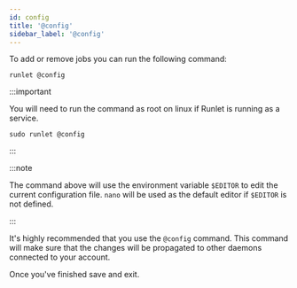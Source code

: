 ```yaml
---
id: config
title: '@config'
sidebar_label: '@config'
---
```


To add or remove jobs you can run the following command:

```shell
runlet @config
```

:::important

You will need to run the command as root on linux if Runlet is running as a service.

```shell
sudo runlet @config
```

:::

:::note

The command above will use the environment variable `$EDITOR` to edit the current configuration file. `nano` will be used as the default editor if `$EDITOR` is not defined.

:::

It's highly recommended that you use the `@config` command. This command will make sure that the changes will be propagated to other daemons connected to your account.

Once you've finished save and exit.

